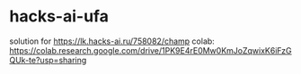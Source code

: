 # hacks-ai-ufa
solution for https://lk.hacks-ai.ru/758082/champ
colab: https://colab.research.google.com/drive/1PK9E4rE0Mw0KmJoZqwixK6iFzGQUk-te?usp=sharing
